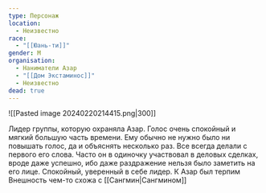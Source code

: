 ```yaml
---
type: Персонаж
location:
  - Неизвестно
race:
  - "[[Юань-ти]]"
gender: М
organisation:
  - Наниматели Азар
  - "[[Дом Экстаминос]]"
  - Неизвестно
dead: true
---
```

![[Pasted image 20240220214415.png|300]]

Лидер группы, которую охраняла Азар. Голос очень спокойный и мягкий большую часть времени. Ему обычно не нужно было ни повышать голос, да и объяснять несколько раз. Все всегда делали с первого его слова. Часто он в одиночку участвовал в деловых сделках, вроде даже успешно, ибо даже раздражение нельзя было заметить на его лице. Спокойный, уверенный в себе лидер. К Азар был терпим
Внешность чем-то схожа с [[Сангмин|Сангмином]]